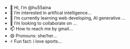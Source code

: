 - 👋 Hi, I’m @hu55aina
- 👀 I’m interested in artifical intelligence...
- 🌱 I’m currently learning web developing, AI generative ...
- 💞️ I’m looking to collaborate on ...
- 📫 How to reach me by gmail...
- 😄 Pronouns: she/her...
- ⚡ Fun fact: i love sports...

<!---
hu55aina/hu55aina is a ✨ special ✨ repository because its `README.md` (this file) appears on your GitHub profile.
You can click the Preview link to take a look at your changes.
--->
